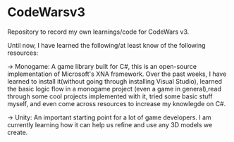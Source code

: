 # CodeWarsv3

Repository to record my own learnings/code for CodeWars v3.

Until now, I have learned the following/at least know of the following resources:

-> Monogame: A game library built for C#, this is an open-source implementation of Microsoft's XNA framework. Over the past weeks, I have learned to install it(without going through installing Visual Studio), learned the basic logic flow in a monogame project (even a game in general),read through some cool projects implemented with it, tried some basic stuff myself, and even come across resources to increase my knowlegde on C#.

-> Unity: An important starting point for a lot of game developers. I am currently learning how it can help us refine and use any 3D models we create.

